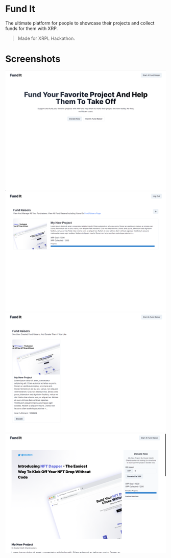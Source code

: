 # Fund It

The ultimate platform for people to showcase their projects and collect funds for them with XRP.

> Made for XRPL Hackathon.

# Screenshots

![Home](/screenshots/home.png)
![Dashboard](/screenshots/dashboard.png)
![Fund-Raiser List](/screenshots/fund-raiser-list.png)
![Donating Page](/screenshots/donation.png)
